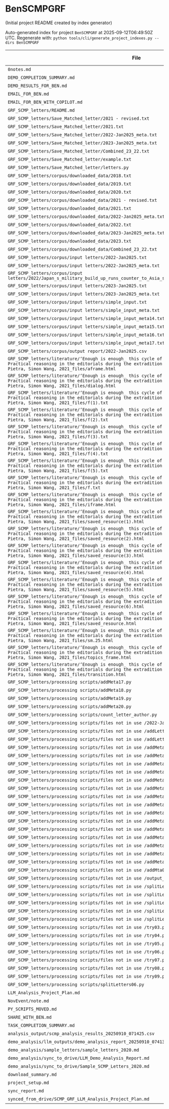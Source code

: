 # BenSCMPGRF

(Initial project README created by index generator)


<!-- AUTO_PROJECT_INDEX:START -->
Auto-generated index for project `BenSCMPGRF` at 2025-09-12T06:49:50Z UTC.
Regenerate with: `python tools/cli/generate_project_indexes.py --dirs BenSCMPGRF`

| File | Type | Size (bytes) |
|------|------|-------------|
| `0notes.md` | .md | 7153 |
| `DEMO_COMPLETION_SUMMARY.md` | .md | 5247 |
| `DEMO_RESULTS_FOR_BEN.md` | .md | 5092 |
| `EMAIL_FOR_BEN.md` | .md | 2955 |
| `EMAIL_FOR_BEN_WITH_COPILOT.md` | .md | 4635 |
| `GRF_SCMP_letters/README.md` | .md | 286 |
| `GRF_SCMP_letters/Save_Matched_letter/2021 - revised.txt` | .txt | 2159687 |
| `GRF_SCMP_letters/Save_Matched_letter/2021.txt` | .txt | 129958 |
| `GRF_SCMP_letters/Save_Matched_letter/2022-Jan2025_meta.txt` | .txt | 970384 |
| `GRF_SCMP_letters/Save_Matched_letter/2023-Jan2025_meta.txt` | .txt | 2138323 |
| `GRF_SCMP_letters/Save_Matched_letter/Combined_23_22.txt` | .txt | 4624808 |
| `GRF_SCMP_letters/Save_Matched_letter/example.txt` | .txt | 1 |
| `GRF_SCMP_letters/Save_Matched_letter/letters.py` | .py | 9331 |
| `GRF_SCMP_letters/corpus/downloaded_data/2018.txt` | .txt | 3154655 |
| `GRF_SCMP_letters/corpus/downloaded_data/2019.txt` | .txt | 3131117 |
| `GRF_SCMP_letters/corpus/downloaded_data/2020.txt` | .txt | 3183888 |
| `GRF_SCMP_letters/corpus/downloaded_data/2021 - revised.txt` | .txt | 2921516 |
| `GRF_SCMP_letters/corpus/downloaded_data/2021.txt` | .txt | 129958 |
| `GRF_SCMP_letters/corpus/downloaded_data/2022-Jan2025_meta.txt` | .txt | 970384 |
| `GRF_SCMP_letters/corpus/downloaded_data/2022.txt` | .txt | 2688043 |
| `GRF_SCMP_letters/corpus/downloaded_data/2023-Jan2025_meta.txt` | .txt | 2138323 |
| `GRF_SCMP_letters/corpus/downloaded_data/2023.txt` | .txt | 4624808 |
| `GRF_SCMP_letters/corpus/downloaded_data/Combined_23_22.txt` | .txt | 4624808 |
| `GRF_SCMP_letters/corpus/input letters/2022-Jan2025.txt` | .txt | 882536 |
| `GRF_SCMP_letters/corpus/input letters/2022-Jan2025_meta.txt` | .txt | 970384 |
| `GRF_SCMP_letters/corpus/input letters/2022/Japan_s_military_build_up_runs_counter_to_Asia_s_peace_and_prosperity_December_2022.txt` | .txt | 85 |
| `GRF_SCMP_letters/corpus/input letters/2023-Jan2025.txt` | .txt | 1936780 |
| `GRF_SCMP_letters/corpus/input letters/2023-Jan2025_meta.txt` | .txt | 2138323 |
| `GRF_SCMP_letters/corpus/input letters/simple_input.txt` | .txt | 6266 |
| `GRF_SCMP_letters/corpus/input letters/simple_input_meta.txt` | .txt | 6671 |
| `GRF_SCMP_letters/corpus/input letters/simple_input_meta14.txt` | .txt | 6721 |
| `GRF_SCMP_letters/corpus/input letters/simple_input_meta15.txt` | .txt | 5555 |
| `GRF_SCMP_letters/corpus/input letters/simple_input_meta16.txt` | .txt | 6671 |
| `GRF_SCMP_letters/corpus/input letters/simple_input_meta17.txt` | .txt | 6962 |
| `GRF_SCMP_letters/corpus/output report/2022-Jan2025.csv` | .csv | 804869 |
| `GRF_SCMP_letters/literature/‘Enough is enough_ this cycle of violence has to come to an end’_ Practical reasoning in the editorials during the extradition bill crisis of Hong Kong - John Della Pietra, Simon Wang, 2021_files/aframe.html` | .html | 902 |
| `GRF_SCMP_letters/literature/‘Enough is enough_ this cycle of violence has to come to an end’_ Practical reasoning in the editorials during the extradition bill crisis of Hong Kong - John Della Pietra, Simon Wang, 2021_files/dialog.html` | .html | 6652 |
| `GRF_SCMP_letters/literature/‘Enough is enough_ this cycle of violence has to come to an end’_ Practical reasoning in the editorials during the extradition bill crisis of Hong Kong - John Della Pietra, Simon Wang, 2021_files/f(1).txt` | .txt | 598260 |
| `GRF_SCMP_letters/literature/‘Enough is enough_ this cycle of violence has to come to an end’_ Practical reasoning in the editorials during the extradition bill crisis of Hong Kong - John Della Pietra, Simon Wang, 2021_files/f(2).txt` | .txt | 8285 |
| `GRF_SCMP_letters/literature/‘Enough is enough_ this cycle of violence has to come to an end’_ Practical reasoning in the editorials during the extradition bill crisis of Hong Kong - John Della Pietra, Simon Wang, 2021_files/f(3).txt` | .txt | 22131 |
| `GRF_SCMP_letters/literature/‘Enough is enough_ this cycle of violence has to come to an end’_ Practical reasoning in the editorials during the extradition bill crisis of Hong Kong - John Della Pietra, Simon Wang, 2021_files/f(4).txt` | .txt | 2772 |
| `GRF_SCMP_letters/literature/‘Enough is enough_ this cycle of violence has to come to an end’_ Practical reasoning in the editorials during the extradition bill crisis of Hong Kong - John Della Pietra, Simon Wang, 2021_files/f(5).txt` | .txt | 227084 |
| `GRF_SCMP_letters/literature/‘Enough is enough_ this cycle of violence has to come to an end’_ Practical reasoning in the editorials during the extradition bill crisis of Hong Kong - John Della Pietra, Simon Wang, 2021_files/f.txt` | .txt | 117002 |
| `GRF_SCMP_letters/literature/‘Enough is enough_ this cycle of violence has to come to an end’_ Practical reasoning in the editorials during the extradition bill crisis of Hong Kong - John Della Pietra, Simon Wang, 2021_files/iframe.html` | .html | 75591 |
| `GRF_SCMP_letters/literature/‘Enough is enough_ this cycle of violence has to come to an end’_ Practical reasoning in the editorials during the extradition bill crisis of Hong Kong - John Della Pietra, Simon Wang, 2021_files/saved_resource(1).html` | .html | 68388 |
| `GRF_SCMP_letters/literature/‘Enough is enough_ this cycle of violence has to come to an end’_ Practical reasoning in the editorials during the extradition bill crisis of Hong Kong - John Della Pietra, Simon Wang, 2021_files/saved_resource(2).html` | .html | 68438 |
| `GRF_SCMP_letters/literature/‘Enough is enough_ this cycle of violence has to come to an end’_ Practical reasoning in the editorials during the extradition bill crisis of Hong Kong - John Della Pietra, Simon Wang, 2021_files/saved_resource(3).html` | .html | 68396 |
| `GRF_SCMP_letters/literature/‘Enough is enough_ this cycle of violence has to come to an end’_ Practical reasoning in the editorials during the extradition bill crisis of Hong Kong - John Della Pietra, Simon Wang, 2021_files/saved_resource(4).html` | .html | 354 |
| `GRF_SCMP_letters/literature/‘Enough is enough_ this cycle of violence has to come to an end’_ Practical reasoning in the editorials during the extradition bill crisis of Hong Kong - John Della Pietra, Simon Wang, 2021_files/saved_resource(5).html` | .html | 149 |
| `GRF_SCMP_letters/literature/‘Enough is enough_ this cycle of violence has to come to an end’_ Practical reasoning in the editorials during the extradition bill crisis of Hong Kong - John Della Pietra, Simon Wang, 2021_files/saved_resource(6).html` | .html | 546 |
| `GRF_SCMP_letters/literature/‘Enough is enough_ this cycle of violence has to come to an end’_ Practical reasoning in the editorials during the extradition bill crisis of Hong Kong - John Della Pietra, Simon Wang, 2021_files/saved_resource.html` | .html | 413 |
| `GRF_SCMP_letters/literature/‘Enough is enough_ this cycle of violence has to come to an end’_ Practical reasoning in the editorials during the extradition bill crisis of Hong Kong - John Della Pietra, Simon Wang, 2021_files/sm.25.html` | .html | 879 |
| `GRF_SCMP_letters/literature/‘Enough is enough_ this cycle of violence has to come to an end’_ Practical reasoning in the editorials during the extradition bill crisis of Hong Kong - John Della Pietra, Simon Wang, 2021_files/topics_frame.html` | .html | 104078 |
| `GRF_SCMP_letters/literature/‘Enough is enough_ this cycle of violence has to come to an end’_ Practical reasoning in the editorials during the extradition bill crisis of Hong Kong - John Della Pietra, Simon Wang, 2021_files/transition.html` | .html | 400 |
| `GRF_SCMP_letters/processing scripts/addMeta17.py` | .py | 7657 |
| `GRF_SCMP_letters/processing scripts/addMeta18.py` | .py | 7654 |
| `GRF_SCMP_letters/processing scripts/addMeta19.py` | .py | 7760 |
| `GRF_SCMP_letters/processing scripts/addMeta20.py` | .py | 8395 |
| `GRF_SCMP_letters/processing scripts/count_letter_author.py` | .py | 2890 |
| `GRF_SCMP_letters/processing scripts/files not in use /2022-Jan2025_with_meta.txt` | .txt | 60239 |
| `GRF_SCMP_letters/processing scripts/files not in use /addLettersWordCount.py` | .py | 3020 |
| `GRF_SCMP_letters/processing scripts/files not in use /addLettersWordCount01.py` | .py | 3731 |
| `GRF_SCMP_letters/processing scripts/files not in use /addMeta03.py` | .py | 2250 |
| `GRF_SCMP_letters/processing scripts/files not in use /addMeta04.py` | .py | 2341 |
| `GRF_SCMP_letters/processing scripts/files not in use /addMeta05.py` | .py | 2538 |
| `GRF_SCMP_letters/processing scripts/files not in use /addMeta06.py` | .py | 4162 |
| `GRF_SCMP_letters/processing scripts/files not in use /addMeta07.py` | .py | 4707 |
| `GRF_SCMP_letters/processing scripts/files not in use /addMeta08.py` | .py | 4404 |
| `GRF_SCMP_letters/processing scripts/files not in use /addMeta10.py` | .py | 5272 |
| `GRF_SCMP_letters/processing scripts/files not in use /addMeta11.py` | .py | 5138 |
| `GRF_SCMP_letters/processing scripts/files not in use /addMeta12.py` | .py | 5422 |
| `GRF_SCMP_letters/processing scripts/files not in use /addMeta13.py` | .py | 5421 |
| `GRF_SCMP_letters/processing scripts/files not in use /addMeta14.py` | .py | 5501 |
| `GRF_SCMP_letters/processing scripts/files not in use /addMeta15.py` | .py | 7501 |
| `GRF_SCMP_letters/processing scripts/files not in use /addMeta16.py` | .py | 7495 |
| `GRF_SCMP_letters/processing scripts/files not in use /addMetaData01.py` | .py | 2916 |
| `GRF_SCMP_letters/processing scripts/files not in use /addMetaData02.py` | .py | 2128 |
| `GRF_SCMP_letters/processing scripts/files not in use /addMta09.py` | .py | 5086 |
| `GRF_SCMP_letters/processing scripts/files not in use /output_with_metadata.txt` | .txt | 62096 |
| `GRF_SCMP_letters/processing scripts/files not in use /splitLetters.py` | .py | 2937 |
| `GRF_SCMP_letters/processing scripts/files not in use /splitLetters02.py` | .py | 2995 |
| `GRF_SCMP_letters/processing scripts/files not in use /splitLetters03.py` | .py | 3633 |
| `GRF_SCMP_letters/processing scripts/files not in use /splitLetters04.py` | .py | 4024 |
| `GRF_SCMP_letters/processing scripts/files not in use /splitLetters05.py` | .py | 6293 |
| `GRF_SCMP_letters/processing scripts/files not in use /try03.py` | .py | 3262 |
| `GRF_SCMP_letters/processing scripts/files not in use /try04.py` | .py | 3153 |
| `GRF_SCMP_letters/processing scripts/files not in use /try05.py` | .py | 3093 |
| `GRF_SCMP_letters/processing scripts/files not in use /try06.py` | .py | 3292 |
| `GRF_SCMP_letters/processing scripts/files not in use /try07.py` | .py | 3440 |
| `GRF_SCMP_letters/processing scripts/files not in use /try08.py` | .py | 4867 |
| `GRF_SCMP_letters/processing scripts/files not in use /try09.py` | .py | 4840 |
| `GRF_SCMP_letters/processing scripts/splitLetters06.py` | .py | 3776 |
| `LLM_Analysis_Project_Plan.md` | .md | 7997 |
| `NovEvent/note.md` | .md | 10464 |
| `PY_SCRIPTS_MOVED.md` | .md | 206 |
| `SHARE_WITH_BEN.md` | .md | 4331 |
| `TASK_COMPLETION_SUMMARY.md` | .md | 2399 |
| `analysis_output/scmp_analysis_results_20250910_071425.csv` | .csv | 342 |
| `demo_analysis/llm_outputs/demo_analysis_report_20250910_074138.md` | .md | 2996 |
| `demo_analysis/sample_letters/sample_letters_2020.md` | .md | 6119 |
| `demo_analysis/sync_to_drive/LLM_Demo_Analysis_Report.md` | .md | 2996 |
| `demo_analysis/sync_to_drive/Sample_SCMP_Letters_2020.md` | .md | 6119 |
| `download_summary.md` | .md | 3820 |
| `project_setup.md` | .md | 5061 |
| `sync_report.md` | .md | 664 |
| `synced_from_drive/SCMP_GRF_LLM_Analysis_Project_Plan.md` | .md | 7997 |

<!-- AUTO_PROJECT_INDEX:END -->
